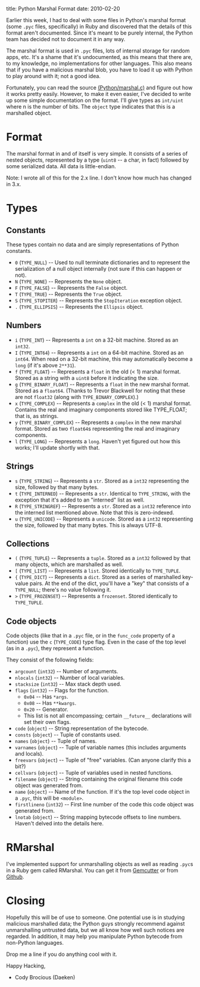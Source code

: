 title: Python Marshal Format
date: 2010-02-20

Earlier this week, I had to deal with some files in Python's marshal format (some `.pyc` files, specifically) in Ruby and discovered that the details of this format aren't documented. Since it's meant to be purely internal, the Python team has decided not to document it in any way.

The marshal format is used in `.pyc` files, lots of internal storage for random apps, etc. It's a shame that it's undocumented, as this means that there are, to my knowledge, no implementations for other languages. This also means that if you have a malicious marshal blob, you have to load it up with Python to play around with it; not a good idea.

Fortunately, you can read the source [(Python/marshal.c)][1] and figure out how it works pretty easily. However, to make it even easier, I've decided to write up some simple documentation on the format. I'll give types as `int/uint` where n is the number of bits. The `object` type indicates that this is a marshalled object.

 [1]: http://svn.python.org/view/python/trunk/Python/marshal.c?view=markup

# Format

The marshal format in and of itself is very simple. It consists of a series of nested objects, represented by a type (`uint8` -- a char, in fact) followed by some serialized data. All data is little-endian.

Note: I wrote all of this for the 2.x line. I don't know how much has changed in 3.x.

# Types

## Constants

These types contain no data and are simply representations of Python constants.

*   `0` (`TYPE_NULL`) -- Used to null terminate dictionaries and to represent the serialization of a null object internally (not sure if this can happen or not).
*   `N` (`TYPE_NONE`) -- Represents the `None` object.
*   `F` (`TYPE_FALSE`) -- Represents the `False` object.
*   `T` (`TYPE_TRUE`) -- Represents the `True` object.
*   `S` (`TYPE_STOPITER`) -- Represents the `StopIteration` exception object.
*   `.` (`TYPE_ELLIPSIS`) -- Represents the `Ellipsis` object.

## Numbers

*   `i` (`TYPE_INT`) -- Represents a `int` on a 32-bit machine. Stored as an `int32`.
*   `I` (`TYPE_INT64`) -- Represents a `int` on a 64-bit machine. Stored as an `int64`. When read on a 32-bit machine, this may automatically become a `long` (if it's above `2**31`).
*   `f` (`TYPE_FLOAT`) -- Represents a `float` in the old (< 1) marshal format. Stored as a string with a `uint8` before it indicating the size.
*   `g` (`TYPE_BINARY_FLOAT`) -- Represents a `float` in the new marshal format. Stored as a `float64`. (Thanks to Trevor Blackwell for noting that these are not `float32` (along with `TYPE_BINARY_COMPLEX`).)
*   `x` (`TYPE_COMPLEX`) -- Represents a `complex` in the old (< 1) marshal format. Contains the real and imaginary components stored like TYPE_FLOAT; that is, as strings.
*   `y` (`TYPE_BINARY_COMPLEX`) -- Represents a `complex` in the new marshal format. Stored as two `float64`s representing the real and imaginary components.
*   `l` (`TYPE_LONG`) -- Represents a `long`. Haven't yet figured out how this works; I'll update shortly with that.

## Strings

*   `s` (`TYPE_STRING`) -- Represents a `str`. Stored as a `int32` representing the size, followed by that many bytes.
*   `t` (`TYPE_INTERNED`) -- Represents a `str`. Identical to `TYPE_STRING`, with the exception that it's added to an "interned" list as well.
*   `R` (`TYPE_STRINGREF`) -- Represents a `str`. Stored as a `int32` reference into the interned list mentioned above. Note that this is zero-indexed.
*   `u` (`TYPE_UNICODE`) -- Represents a `unicode`. Stored as a `int32` representing the size, followed by that many bytes. This is always UTF-8.

## Collections

*   `(` (`TYPE_TUPLE`) -- Represents a `tuple`. Stored as a `int32` followed by that many objects, which are marshalled as well.
*   `[` (`TYPE_LIST`) -- Represents a `list`. Stored identically to `TYPE_TUPLE`.
*   `{` (`TYPE_DICT`) -- Represents a `dict`. Stored as a series of marshalled key-value pairs. At the end of the dict, you'll have a "key" that consists of a `TYPE_NULL`; there's no value following it.
*   `>` (`TYPE_FROZENSET`) -- Represents a `frozenset`. Stored identically to `TYPE_TUPLE`.

## Code objects

Code objects (like that in a `.pyc` file, or in the `func_code` property of a function) use the `c` (`TYPE_CODE`) type flag. Even in the case of the top level (as in a `.pyc`), they represent a function.

They consist of the following fields:

*   `argcount` (`int32`) -- Number of arguments.
*   `nlocals` (`int32`) -- Number of local variables.
*   `stacksize` (`int32`) -- Max stack depth used.
*   `flags` (`int32`) -- Flags for the function. 
    *   `0x04` -- Has `*args`.
    *   `0x08` -- Has `**kwargs`.
    *   `0x20` -- Generator.
    *   This list is not all encompassing; certain `__future__` declarations will set their own flags.
*   `code` (`object`) -- String representation of the bytecode.
*   `consts` (`object`) -- Tuple of constants used.
*   `names` (`object`) -- Tuple of names.
*   `varnames` (`object`) -- Tuple of variable names (this includes arguments and locals).
*   `freevars` (`object`) -- Tuple of "free" variables. (Can anyone clarify this a bit?)
*   `cellvars` (`object`) -- Tuple of variables used in nested functions.
*   `filename` (`object`) -- String containing the original filename this code object was generated from.
*   `name` (`object`) -- Name of the function. If it's the top level code object in a `.pyc`, this will be `<module>`.
*   `firstlineno` (`int32`) -- First line number of the code this code object was generated from.
*   `lnotab` (`object`) -- String mapping bytecode offsets to line numbers. Haven't delved into the details here.

# RMarshal

I've implemented support for unmarshalling objects as well as reading `.pyc`s in a Ruby gem called RMarshal. You can get it from [Gemcutter][2] or from [Github][3].

 [2]: http://gemcutter.org/gems/rmarshal
 [3]: http://github.com/daeken/RMarshal

# Closing

Hopefully this will be of use to someone. One potential use is in studying malicious marshalled data; the Python guys strongly recommend against unmarshalling untrusted data, but we all know how well such notices are regarded. In addition, it may help you manipulate Python bytecode from non-Python languages.

Drop me a line if you do anything cool with it.

Happy Hacking,   
- Cody Brocious (Daeken)
